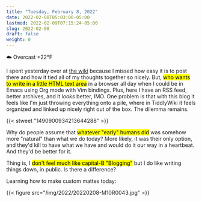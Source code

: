 ```yaml
---
title: "Tuesday, February 8, 2022"
date: 2022-02-08T05:03:00-05:00
lastmod: 2022-02-09T07:15:24-05:00
slug: 2022-02-08
draft: false
weight: 0
---
```


☁️   Overcast +22°F

I spent yesterday over at [the wiki](https://rudimentarylathe.wiki) because I missed how easy it is to post there and how it tied all of my thoughts together so nicely. But, <mark>who wants to write in a little HTML text area</mark> in a browser all day when I could be in Emacs using Org mode with Vim bindings. Plus, here I have an RSS feed, better archives, and it _looks_ better, IMO. One problem is that with this blog it feels like I'm just throwing everything onto a pile, where in TiddlyWiki it feels organized and linked up nicely right out of the box. The dilemma remains.

{{< stweet "1490900934213644288" >}}

Why do people assume that <mark>whatever "early" humans did</mark> was somehow more "natural" than what we do today? More likely, it was their only option, and they'd kill to have what we have and would do it our way in a heartbeat. And they'd be better for it.

Thing is, I <mark>don't feel much like capital-B "Blogging"</mark> but I do like writing things down, in public. Is there a difference?

Learning how to make custom mattes today:

{{< figure src="/img/2022/20220208-M10R0043.jpg" >}}

[//]: # "Exported with love from a post written in Org mode"
[//]: # "- https://github.com/kaushalmodi/ox-hugo"
